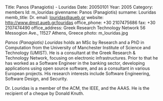 Title: Panos (Panagiotis) - Louridas
Date: 20050101
Year: 2005
Category: members
Id: m_louridas
givenname: Panos (Panagiotis)
surname: Louridas
memb_title: Dr.
email: louridas@aueb.gr
website: http://www.dmst.aueb.gr/louridas
office_phone: +30 2107475686
fax: +30 2107474490
office_address: Greek Research Technology Network 56 Messogion Ave., 11527 Athens, Greece
photo: m_louridas.jpg

_Panos (Panagiotis) Louridas_ holds an MSc by Research and a PhD in Computation from the University of Manchester Institute of Science and Technology (UMIST). He is a consultant at the Greek Research & Technology Network, focusing on electronic infrastructures. Prior to that he has worked as a Software Engineer in the banking sector, developing applications using open source software, and as a consultant in various European projects. His research interests include Software Engineering, Software Design, and Security.

Dr. Louridas is a member of the ACM, the IEEE, and the AAAS. He is the recipient of a cheque by Donald Knuth.
